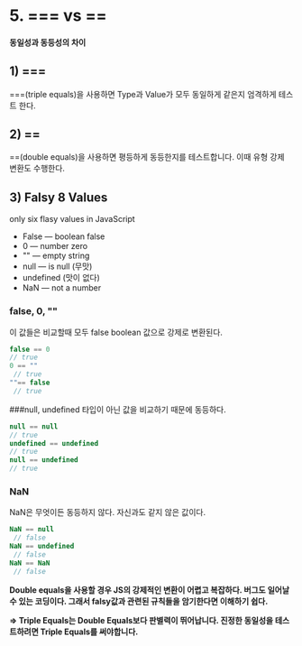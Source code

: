# 5. === vs ==
#### 동일성과 동등성의 차이
## 1) ===
===(triple equals)을 사용하면 Type과 Value가 모두 동일하게 같은지 엄격하게 테스트 한다. 
## 2) ==
==(double equals)을 사용하면 평등하게 동등한지를 테스트합니다. 이때 유형 강제 변환도 수행한다.
## 3) Falsy 8 Values
only six flasy values in JavaScript
* False — boolean false
* 0 — number zero
* "" — empty string
* null — is null (무맛)
* undefined (맛이 없다)
* NaN — not a number

### false, 0, ""
이 값들은 비교할때 모두 false boolean 값으로 강제로 변환된다.
```js
false == 0 
// true
0 == ""
 // true
""== false
 // true
```
###null, undefined
타입이 아닌 값을 비교하기 때문에 동등하다.
```js
null == null
// true
undefined == undefined
// true
null == undefined
// true
```
### NaN
NaN은 무엇이든 동등하지 않다. 자신과도 같지 않은 값이다.
```js
NaN == null
 // false
NaN == undefined
 // false
NaN == NaN
 // false
```
**Double equals을 사용할 경우 JS의 강제적인 변환이 어렵고 복잡하다. 버그도 일어날 수 있는 코딩이다. 그래서 falsy값과 관련된 규칙들을 암기한다면 이해하기 쉽다.**

**=> Triple Equals는 Double Equals보다 판별력이 뛰어납니다. 진정한 동일성을 테스트하려면 Triple Equals를 써야합니다.**